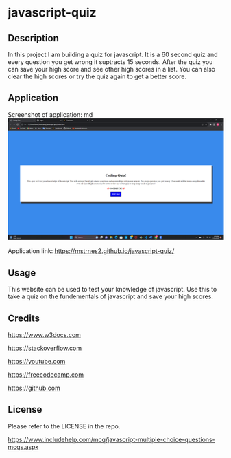# javascript-quiz

## Description

In this project I am building a quiz for javascript. It is a 60 second quiz and every question you get wrong it suptracts 15 seconds. After the quiz you can save your high score and see other high scores in a list. You can also clear the high scores or try the quiz again to get a better score.

## Application

Screenshot of application:
md
![alt text](assets/images/Screenshot%20(13).png)


Application link: https://mstrnes2.github.io/javascript-quiz/

## Usage

This website can be used to test your knowledge of javascript. Use this to take a quiz on the fundementals of javascript and save your high scores.


## Credits

https://www.w3docs.com

https://stackoverflow.com

https://youtube.com

https://freecodecamp.com

https://github.com

## License

Please refer to the LICENSE in the repo.

https://www.includehelp.com/mcq/javascript-multiple-choice-questions-mcqs.aspx